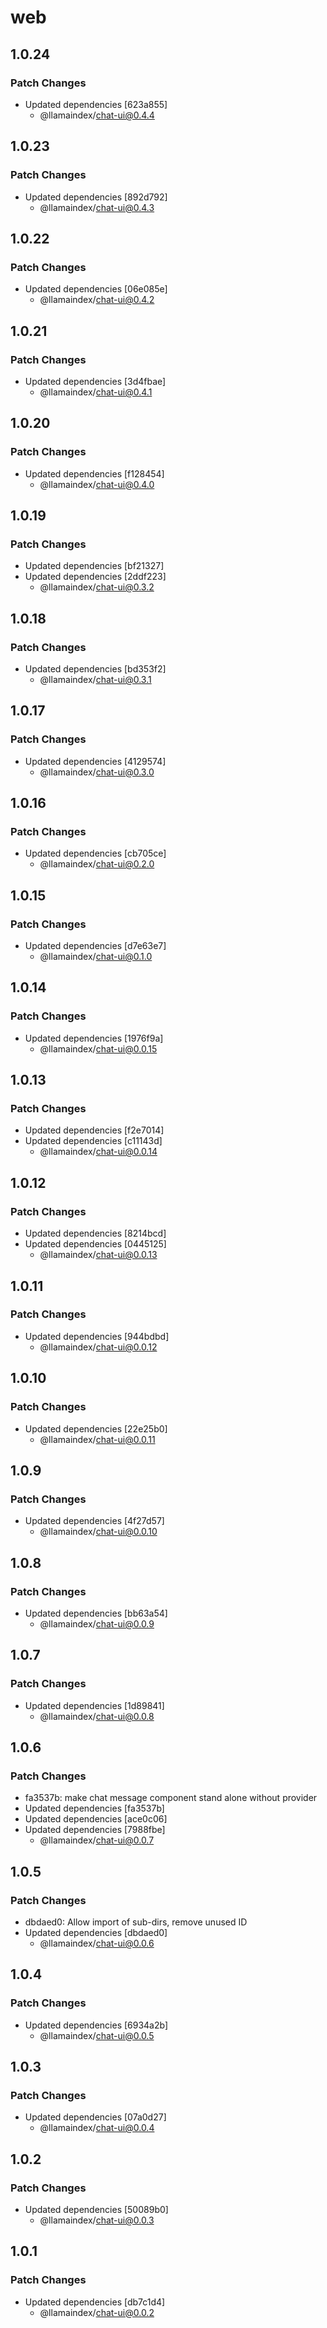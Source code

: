 # web

## 1.0.24

### Patch Changes

- Updated dependencies [623a855]
  - @llamaindex/chat-ui@0.4.4

## 1.0.23

### Patch Changes

- Updated dependencies [892d792]
  - @llamaindex/chat-ui@0.4.3

## 1.0.22

### Patch Changes

- Updated dependencies [06e085e]
  - @llamaindex/chat-ui@0.4.2

## 1.0.21

### Patch Changes

- Updated dependencies [3d4fbae]
  - @llamaindex/chat-ui@0.4.1

## 1.0.20

### Patch Changes

- Updated dependencies [f128454]
  - @llamaindex/chat-ui@0.4.0

## 1.0.19

### Patch Changes

- Updated dependencies [bf21327]
- Updated dependencies [2ddf223]
  - @llamaindex/chat-ui@0.3.2

## 1.0.18

### Patch Changes

- Updated dependencies [bd353f2]
  - @llamaindex/chat-ui@0.3.1

## 1.0.17

### Patch Changes

- Updated dependencies [4129574]
  - @llamaindex/chat-ui@0.3.0

## 1.0.16

### Patch Changes

- Updated dependencies [cb705ce]
  - @llamaindex/chat-ui@0.2.0

## 1.0.15

### Patch Changes

- Updated dependencies [d7e63e7]
  - @llamaindex/chat-ui@0.1.0

## 1.0.14

### Patch Changes

- Updated dependencies [1976f9a]
  - @llamaindex/chat-ui@0.0.15

## 1.0.13

### Patch Changes

- Updated dependencies [f2e7014]
- Updated dependencies [c11143d]
  - @llamaindex/chat-ui@0.0.14

## 1.0.12

### Patch Changes

- Updated dependencies [8214bcd]
- Updated dependencies [0445125]
  - @llamaindex/chat-ui@0.0.13

## 1.0.11

### Patch Changes

- Updated dependencies [944bdbd]
  - @llamaindex/chat-ui@0.0.12

## 1.0.10

### Patch Changes

- Updated dependencies [22e25b0]
  - @llamaindex/chat-ui@0.0.11

## 1.0.9

### Patch Changes

- Updated dependencies [4f27d57]
  - @llamaindex/chat-ui@0.0.10

## 1.0.8

### Patch Changes

- Updated dependencies [bb63a54]
  - @llamaindex/chat-ui@0.0.9

## 1.0.7

### Patch Changes

- Updated dependencies [1d89841]
  - @llamaindex/chat-ui@0.0.8

## 1.0.6

### Patch Changes

- fa3537b: make chat message component stand alone without provider
- Updated dependencies [fa3537b]
- Updated dependencies [ace0c06]
- Updated dependencies [7988fbe]
  - @llamaindex/chat-ui@0.0.7

## 1.0.5

### Patch Changes

- dbdaed0: Allow import of sub-dirs, remove unused ID
- Updated dependencies [dbdaed0]
  - @llamaindex/chat-ui@0.0.6

## 1.0.4

### Patch Changes

- Updated dependencies [6934a2b]
  - @llamaindex/chat-ui@0.0.5

## 1.0.3

### Patch Changes

- Updated dependencies [07a0d27]
  - @llamaindex/chat-ui@0.0.4

## 1.0.2

### Patch Changes

- Updated dependencies [50089b0]
  - @llamaindex/chat-ui@0.0.3

## 1.0.1

### Patch Changes

- Updated dependencies [db7c1d4]
  - @llamaindex/chat-ui@0.0.2
